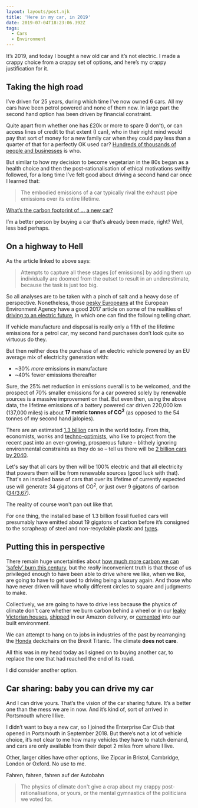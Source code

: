 ```yaml
---
layout: layouts/post.njk
title: 'Here in my car, in 2019'
date: 2019-07-04T18:23:06.392Z
tags:
  - Cars
  - Environment
---
```

It’s 2019, and today I bought a new old car and it’s not electric. I made a crappy choice from a crappy set of options, and here’s my crappy justification for it.

## Taking the high road

I’ve driven for 25 years, during which time I’ve now owned 6 cars. All my cars have been petrol powered and none of them new. In large part the second hand option has been driven by financial constraint. 

Quite apart from whether one has £20k or more to spare (I don’t), or can access lines of credit to that extent (I can), who in their right mind would pay that sort of money for a new family car when they could pay less than a quarter of that for a perfectly OK used car? [Hundreds of thousands of people and businesses](https://www.smmt.co.uk/vehicle-data/car-registrations) is who.

But similar to how my decision to become vegetarian in the 80s began as a health choice and then the post-rationalisation of ethical motivations swiftly followed, for a long time I’ve felt good about driving a second hand car once I learned that:

> The embodied emissions of a car typically rival the exhaust pipe emissions over its entire lifetime.

[What’s the carbon footprint of … a new car?](https://www.theguardian.com/environment/green-living-blog/2010/sep/23/carbon-footprint-new-car)

I’m a better person by buying a car that’s already been made, right? Well, less bad perhaps.

## On a highway to Hell

As the article linked to above says:

> Attempts to capture all these stages [of emissions] by adding them up individually are doomed from the outset to result in an underestimate, because the task is just too big.

So all analyses are to be taken with a pinch of salt and a heavy dose of perspective. Nonetheless, those [pesky Europeans](https://greenallianceblog.org.uk/2016/01/28/seven-things-you-should-know-about-the-eu-and-the-environment/) at the European Environment Agency have a good 2017 article on some of the realities of [driving to an electric future](https://www.eea.europa.eu/signals/signals-2017/articles/driving-to-an-electric-future#tab-news-and-articles), in which one can find the following telling chart.

If vehicle manufacture and disposal is really only a fifth of the lifetime emissions for a petrol car, my second hand purchases don’t look quite so virtuous do they.

But then neither does the purchase of an electric vehicle powered by an EU average mix of electricity generation with: 

* ~30% _more_ emissions in manufacture
* ~40% fewer emissions thereafter

Sure, the 25% net reduction in emissions overall is to be welcomed, and the prospect of 70% smaller emissions for a car powered solely by renewable sources is a massive improvement on that. But even then, using the above data, the lifetime emissions of a battery powered car driven 220,000 km (137,000 miles) is about **17 metric tonnes of CO<sup>2</sup>** (as opposed to the 54 tonnes of my second hand jalopies).

There are an estimated [1.3 billion](https://www.carsguide.com.au/car-advice/how-many-cars-are-there-in-the-world-70629) cars in the world today. From this, economists, wonks and [techno-optimists](https://nextbillionseconds.com/2019/02/13/the-next-billion-cars-episode-1-the-next-billion-problems), who like to project from the recent past into an ever-growing, prosperous future – blithely ignoring environmental constraints as they do so – tell us there will be [2 billion cars by 2040](https://www.weforum.org/agenda/2016/04/the-number-of-cars-worldwide-is-set-to-double-by-2040).

Let's say that all cars by then will be 100% electric and that all electricity that powers them will be from renewable sources (good luck with that). That's an installed base of cars that over its lifetime of currently expected use will generate 34 gigatons of CO<sup>2</sup>, or just over 9 gigatons of carbon ([34/3.67](https://thinkprogress.org/the-biggest-source-of-mistakes-c-vs-co2-c0b077313b/)).

The reality of course won't pan out like that.

For one thing, the installed base of 1.3 billion fossil fuelled cars will presumably have emitted about 19 gigatons of carbon before it’s consigned to the scrapheap of steel and non-recyclable plastic and [tyres](https://www.bbc.co.uk/programmes/m00035qh).

## Putting this in perspective

There remain huge uncertainties about [how much more carbon we can ‘safely’ burn this century](https://www.carbonbrief.org/analysis-how-much-carbon-budget-is-left-to-limit-global-warming-to-1-5c), but the _really_ inconvenient truth is that those of us privileged enough to have been able to drive where we like, when we like, are going to have to get used to driving being a luxury again. And those who have never  driven will have wholly different circles to square and judgments to make.

Collectively, we are going to have to drive less because the physics of climate don't care whether we burn carbon behind a wheel or in our [leaky Victorian houses](https://www.theccc.org.uk/2019/02/21/uk-homes-unfit-for-the-challenges-of-climate-change-ccc-says/), [shipped](https://inews.co.uk/news/long-reads/cargo-container-shipping-carbon-pollution/) in our Amazon delivery, or [cemented](https://insideclimatenews.org/news/28062018/global-warming-pollution-industrial-sources-cement-steel-trade-solutions-technology-shipping) into our built environment.

We can attempt to hang on to jobs in industries of the past by rearranging the [Honda](https://www.theguardian.com/business/2019/feb/21/honda-european-chief-outlined-no-deal-brexit-concerns-in-2018) deckchairs on the Brexit Titanic. The climate **does not care**.

All this was in my head today as I signed on to buying another car, to replace the one that had reached the end of its road.

I did consider another option.

## Car sharing: baby you can drive my car 

And I can drive yours. That’s the vision of the car sharing future. It’s a better one than the mess we are in now. And it’s kind of, sort of arrived in Portsmouth where I live.

I didn’t want to buy a new car, so I joined the Enterprise Car Club that opened in Portsmouth in September 2018. But there’s not a lot of vehicle choice, it’s not clear to me how many vehicles they have to match demand, and cars are only available from their depot 2 miles from where I live.

Other, larger cities have other options, like Zipcar in Bristol, Cambridge, London or Oxford. No use to me.



 Fahren, fahren, fahren auf der Autobahn

> The physics of climate don't give a crap about my crappy post-rationalisations, or yours, or the mental gymnastics of the politicians we voted for.
